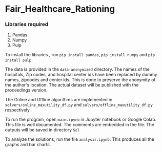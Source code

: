 # Fair_Healthcare_Rationing

### Libraries required
1. Pandas
2. Numpy
3. Pulp

To install the libraries , run `pip install pandas`, `pip install numpy` and `pip install pulp`. 

The data is provided in the `data-anonymized` directory. The names of the hospitals, Zip codes, and hospital center ids have been replaced by dummy names, zipcodes and center ids. This is done to preserve the anonymity of the author's location. The actual dataset will be published with the proceedings version. 

The Online and Offline algorithms are implemented in `solvers/online_maxutility_df.py` and `solvers/offline_maxutility_df.py` respectively.

To run the program, open `main.ipynb` in Jupyter notebook or Google Colab. This file is well documented. The comments are embedded in the file. The outputs will be saved in directory `Sol`

To analyze the solutions, run the file `analysis.ipynb`. This produces all the graphs and bar charts.
